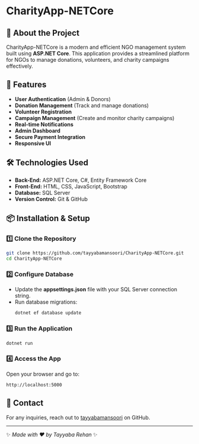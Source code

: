 # CharityApp-NETCore

## 🌟 About the Project
CharityApp-NETCore is a modern and efficient NGO management system built using **ASP.NET Core**. This application provides a streamlined platform for NGOs to manage donations, volunteers, and charity campaigns effectively.

## 🚀 Features
- **User Authentication** (Admin & Donors)
- **Donation Management** (Track and manage donations)
- **Volunteer Registration**
- **Campaign Management** (Create and monitor charity campaigns)
- **Real-time Notifications**
- **Admin Dashboard**
- **Secure Payment Integration**
- **Responsive UI**

## 🛠️ Technologies Used
- **Back-End:** ASP.NET Core, C#, Entity Framework Core
- **Front-End:** HTML, CSS, JavaScript, Bootstrap
- **Database:** SQL Server
- **Version Control:** Git & GitHub

## 📦 Installation & Setup
### 1️⃣ Clone the Repository
```bash
git clone https://github.com/tayyabamansoori/CharityApp-NETCore.git
cd CharityApp-NETCore
```

### 2️⃣ Configure Database
- Update the **appsettings.json** file with your SQL Server connection string.
- Run database migrations:
  ```bash
  dotnet ef database update
  ```

### 3️⃣ Run the Application
```bash
dotnet run
```

### 4️⃣ Access the App
Open your browser and go to:
```
http://localhost:5000
```
## 📧 Contact
For any inquiries, reach out to [tayyabamansoori](https://github.com/tayyabamansoori) on GitHub.

---
✨ *Made with ❤️ by Tayyaba Rehan* ✨
